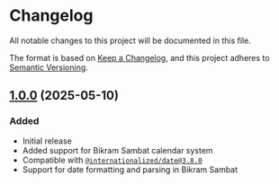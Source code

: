 # Changelog

All notable changes to this project will be documented in this file.

The format is based on [Keep a Changelog](https://keepachangelog.com/en/1.0.0/),
and this project adheres to [Semantic Versioning](https://semver.org/spec/v2.0.0.html).

## [1.0.0](./patches/@internationalized__date@3.8.0__1.0.0.patch) (2025-05-10)

### Added

- Initial release
- Added support for Bikram Sambat calendar system
- Compatible with [`@internationalized/date@3.8.0`](https://www.npmjs.com/package/@internationalized/date)
- Support for date formatting and parsing in Bikram Sambat
